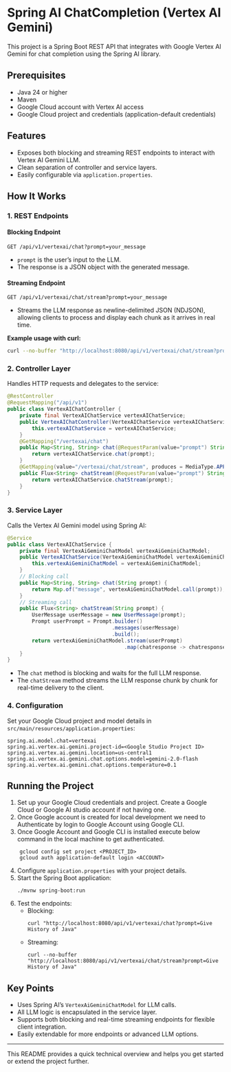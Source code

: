 # Spring AI ChatCompletion (Vertex AI Gemini)

This project is a Spring Boot REST API that integrates with Google Vertex AI Gemini for chat completion using the Spring AI library.

## Prerequisites
- Java 24 or higher
- Maven
- Google Cloud account with Vertex AI access
- Google Cloud project and credentials (application-default credentials)

## Features
- Exposes both blocking and streaming REST endpoints to interact with Vertex AI Gemini LLM.
- Clean separation of controller and service layers.
- Easily configurable via `application.properties`.

## How It Works

### 1. REST Endpoints

#### Blocking Endpoint
```
GET /api/v1/vertexai/chat?prompt=your_message
```
- `prompt` is the user’s input to the LLM.
- The response is a JSON object with the generated message.

#### Streaming Endpoint
```
GET /api/v1/vertexai/chat/stream?prompt=your_message
```
- Streams the LLM response as newline-delimited JSON (NDJSON), allowing clients to process and display each chunk as it arrives in real time.

**Example usage with curl:**
```sh
curl --no-buffer "http://localhost:8080/api/v1/vertexai/chat/stream?prompt=your_message"
```

### 2. Controller Layer
Handles HTTP requests and delegates to the service:

```java
@RestController
@RequestMapping("/api/v1")
public class VertexAIChatController {
    private final VertexAIChatService vertexAIChatService;
    public VertexAIChatController(VertexAIChatService vertexAIChatService) {
        this.vertexAIChatService = vertexAIChatService;
    }
    @GetMapping("/vertexai/chat")
    public Map<String, String> chat(@RequestParam(value="prompt") String prompt) {
        return vertexAIChatService.chat(prompt);
    }
    @GetMapping(value="/vertexai/chat/stream", produces = MediaType.APPLICATION_NDJSON_VALUE)
    public Flux<String> chatStream(@RequestParam(value="prompt") String prompt ){
        return vertexAIChatService.chatStream(prompt);
    }
}
```

### 3. Service Layer
Calls the Vertex AI Gemini model using Spring AI:

```java
@Service
public class VertexAIChatService {
    private final VertexAiGeminiChatModel vertexAiGeminiChatModel;
    public VertexAIChatService(VertexAiGeminiChatModel vertexAiGeminiChatModel) {
        this.vertexAiGeminiChatModel = vertexAiGeminiChatModel;
    }
    // Blocking call
    public Map<String, String> chat(String prompt) {
        return Map.of("message", vertexAiGeminiChatModel.call(prompt));
    }
    // Streaming call
    public Flux<String> chatStream(String prompt) {
        UserMessage userMessage = new UserMessage(prompt);
        Prompt userPrompt = Prompt.builder()
                                  .messages(userMessage)
                                  .build();
        return vertexAiGeminiChatModel.stream(userPrompt)
                                      .map(chatresponse -> chatresponse.getResult().getOutput().getText());
    }
}
```
- The `chat` method is blocking and waits for the full LLM response.
- The `chatStream` method streams the LLM response chunk by chunk for real-time delivery to the client.

### 4. Configuration
Set your Google Cloud project and model details in `src/main/resources/application.properties`:

```properties
spring.ai.model.chat=vertexai
spring.ai.vertex.ai.gemini.project-id=<Google Studio Project ID>
spring.ai.vertex.ai.gemini.location=us-central1
spring.ai.vertex.ai.gemini.chat.options.model=gemini-2.0-flash
spring.ai.vertex.ai.gemini.chat.options.temperature=0.1
```

## Running the Project
1. Set up your Google Cloud credentials and project. Create a Google Cloud or Google AI studio account if not having one.
2. Once Google account is created for local development we need to Authenticate by login to Google Account using Google CLI.
3. Once Google Account and Google CLI is installed execute below command in the local machine to get authenticated.
```
    gcloud config set project <PROJECT_ID> 
    gcloud auth application-default login <ACCOUNT>
```
4. Configure `application.properties` with your project details.
5. Start the Spring Boot application:
   ```
   ./mvnw spring-boot:run
   ```
6. Test the endpoints:
   - Blocking:
     ```
     curl "http://localhost:8080/api/v1/vertexai/chat?prompt=Give History of Java"
     ```
   - Streaming:
     ```
     curl --no-buffer "http://localhost:8080/api/v1/vertexai/chat/stream?prompt=Give History of Java"
     ```

## Key Points
- Uses Spring AI’s `VertexAiGeminiChatModel` for LLM calls.
- All LLM logic is encapsulated in the service layer.
- Supports both blocking and real-time streaming endpoints for flexible client integration.
- Easily extendable for more endpoints or advanced LLM options.

---
This README provides a quick technical overview and helps you get started or extend the project further.
